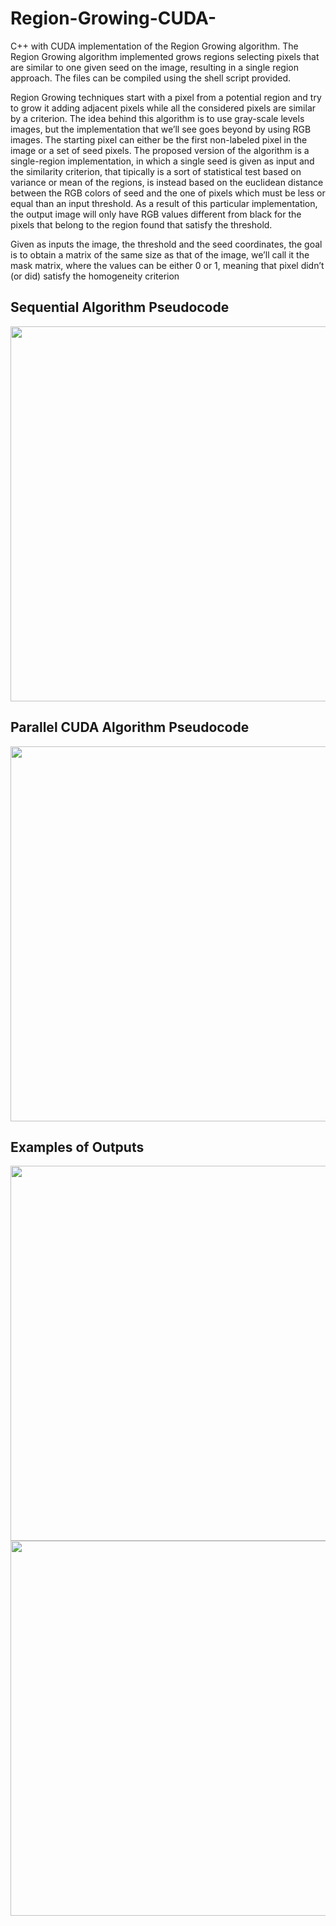 # Region-Growing-CUDA-
C++ with CUDA implementation of the Region Growing algorithm.
The Region Growing algorithm implemented grows regions selecting pixels that are similar to one given seed on the image, resulting in a single region approach.
The files can be compiled using the shell script provided.

Region Growing techniques start with a pixel from a potential region and try to grow it adding adjacent pixels while all the considered pixels are similar
by a criterion.
The idea behind this algorithm is to use gray-scale levels images, but the implementation that we’ll see goes beyond by using RGB images.
The starting pixel can either be the first non-labeled pixel in the image or a set of seed pixels.
The proposed version of the algorithm is a single-region implementation, in which a single seed is given as input and the similarity criterion, that tipically
is a sort of statistical test based on variance or mean of the regions, is instead based on the euclidean distance between the RGB colors of seed and the one
of pixels which must be less or equal than an input threshold.
As a result of this particular implementation, the output image will only have RGB values different from black for the pixels that belong to the region
found that satisfy the threshold.

Given as inputs the image, the threshold and the seed coordinates, the goal is to obtain a matrix of the same size as that of the image, we’ll call it
the mask matrix, where the values can be either 0 or 1, meaning that pixel didn’t (or did) satisfy the homogeneity criterion

## Sequential Algorithm Pseudocode

<div align=center>
<img src="https://github.com/MicheleZito/Region-Growing-CUDA-/blob/main/images/alg_1.png" height="600" />
</div>

## Parallel CUDA Algorithm Pseudocode

<div align=center>
<img src="https://github.com/MicheleZito/Region-Growing-CUDA-/blob/main/images/alg_2.png" height="600" />
</div>

## Examples of Outputs

<div align=center>
<img src="https://github.com/MicheleZito/Region-Growing-CUDA-/blob/main/images/img_1.png" height="600" />
<img src="https://github.com/MicheleZito/Region-Growing-CUDA-/blob/main/images/img_2.png" height="600" />
</div>
